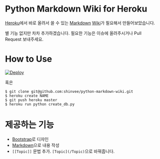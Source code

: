 # Python Markdown Wiki for Heroku

[Heroku][1]에서 바로 올려서 쓸 수 있는 [Markdown][2] [Wiki][3]가 필요해서 만들어보았습니다.

별 기능 없지만 차차 추가하겠습니다. 필요한 기능은 이슈에 올려주시거나 Pull Request 보내주세요.

# How to Use
[![Deploy](https://www.herokucdn.com/deploy/button.svg)](https://heroku.com/deploy)

혹은

    $ git clone git@github.com:shinvee/python-markdown-wiki.git
    $ heroku create NAME
    $ git push heroku master
    $ heroku run python create_db.py

# 제공하는 기능
 - [Bootstrap][4]로 디자인
 - [Markdown][3]으로 내용 작성
 - `[[Topic]]` 문법 추가. `[Topic](/Topic)`으로 바꿔줍니다.

  [1]: http://heroku.com/
  [2]: http://en.wikipedia.org/wiki/Wiki
  [3]: http://daringfireball.net/projects/markdown/
  [4]: http://getbootstrap.com/
